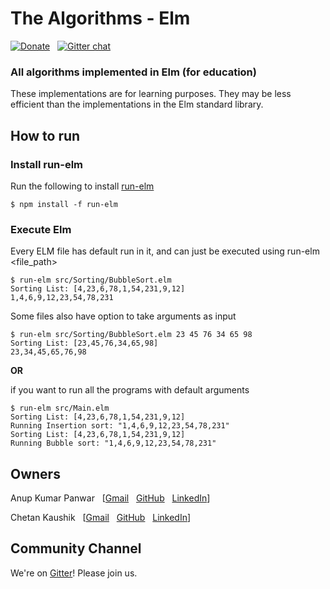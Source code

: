 # The Algorithms - Elm 

[![Donate](https://img.shields.io/badge/Donate-PayPal-green.svg)](https://www.paypal.me/TheAlgorithms/100) &nbsp;
[![Gitter chat](https://badges.gitter.im/gitterHQ/gitter.png)](https://gitter.im/TheAlgorithms) &nbsp;

### All algorithms implemented in Elm (for education)

These implementations are for learning purposes. They may be less efficient than the implementations in the Elm standard library.

## How to run

### Install run-elm
Run the following to install [run-elm](https://github.com/jfairbank/run-elm)
```shell script
$ npm install -f run-elm
```

### Execute Elm

Every ELM file has default run in it, and can just be executed using run-elm <file_path>

```shell script
$ run-elm src/Sorting/BubbleSort.elm
Sorting List: [4,23,6,78,1,54,231,9,12]
1,4,6,9,12,23,54,78,231
```

Some files also have option to take arguments as input

```shell script
$ run-elm src/Sorting/BubbleSort.elm 23 45 76 34 65 98
Sorting List: [23,45,76,34,65,98]
23,34,45,65,76,98
```

**OR**

if you want to run all the programs with default arguments
```shell script
$ run-elm src/Main.elm
Sorting List: [4,23,6,78,1,54,231,9,12]
Running Insertion sort: "1,4,6,9,12,23,54,78,231"
Sorting List: [4,23,6,78,1,54,231,9,12]
Running Bubble sort: "1,4,6,9,12,23,54,78,231"
```

## Owners

Anup Kumar Panwar
&nbsp; [[Gmail](mailto:1anuppanwar@gmail.com?Subject=The%20Algorithms%20-%20Elm)
&nbsp; [GitHub](https://github.com/anupkumarpanwar)
&nbsp; [LinkedIn](https://www.linkedin.com/in/anupkumarpanwar/)]

Chetan Kaushik
&nbsp; [[Gmail](mailto:dynamitechetan@gmail.com?Subject=The%20Algorithms%20-%20Elm)
&nbsp; [GitHub](https://github.com/dynamitechetan)
&nbsp; [LinkedIn](https://www.linkedin.com/in/chetankaushik/)]

## Community Channel

We're on [Gitter](https://gitter.im/TheAlgorithms)! Please join us.

